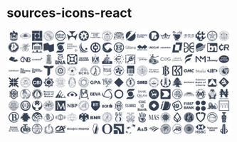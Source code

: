# sources-icons-react

<p align="center">
  <picture>
    <source media="(prefers-color-scheme: dark)" srcset="https://raw.githubusercontent.com/cr-today/sources-icons/main/.github/icons-dark%402x.png?token=GHSAT0AAAAAAB34OU7DALNDQSKKCBJCERWGY7SZEKQ">
    <source media="(prefers-color-scheme: light)" srcset="https://raw.githubusercontent.com/cr-today/sources-icons/main/.github/icons%402x.png?token=GHSAT0AAAAAAB34OU7DALNDQSKKCBJCERWGY7SZEKQ">
    <img src="https://raw.githubusercontent.com/cr-today/sources-icons/main/.github/icons%402x.png?token=GHSAT0AAAAAAB34OU7DALNDQSKKCBJCERWGY7SZEKQ" alt="Tabler Icons preview" width="838">
  </picture>
</p>
